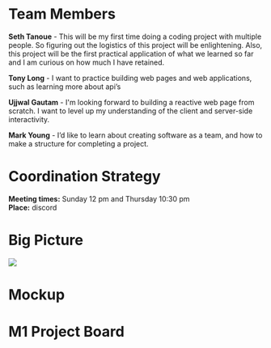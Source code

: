 
# Team Members

<b>Seth Tanoue</b> - This will be my first time doing a coding project with multiple people. So figuring out the logistics of this project will be enlightening. Also, this project will be the first practical application of what we learned so far and I am curious on how much I have retained.

<b>Tony Long</b> - I want to practice building web pages and web applications, such as learning more about api’s

<b>Ujjwal Gautam</b> - I'm looking forward to building a reactive web page from scratch. I want to level up my understanding of the client and server-side interactivity.

<b>Mark Young</b> - I’d like to learn about creating software as a team, and how to make a structure for completing a project.

# Coordination Strategy
<b>Meeting times:</b> Sunday 12 pm and Thursday 10:30 pm <br>
<b>Place:</b> discord

# Big Picture
<img src="https://www.ratemyprofessors.com/static/media/instructional-slide-pencil-lady.492f2289.svg"> <br>
# Mockup


# M1 Project Board
